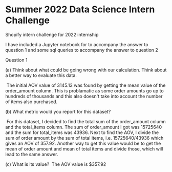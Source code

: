 # Summer 2022 Data Science Intern Challenge

Shopify intern challenge for 2022 internship

I have included a Jupyter notebook for to accompany the answer to question 1 and some sql queries to accompany the answer to question 2

Question 1

(a) Think about what could be going wrong with our calculation. Think about a better way to evaluate this data. 

&nbsp;The initial AOV value of 3145.13 was found by getting the mean value of the order_amount column. This is problamatic as some order amounts go up to hundreds of thousands and this also doesn't take into account the number of items also purchased.

(b) What metric would you report for this dataset?

&nbsp;For this dataset, I decided to find the total sum of the order_amount column and the total_items column. The sum of order_amount I got was 15725640 and the sum for total_items was 43936. Next to find the AOV, I divide the sum of order amount by the sum of total items, i.e. 15725640/43936 which gives an AOV of 357.92. Another way to get this value would be to get the mean of order amount and mean of total items and divide those, which will lead to the same answer.

(c) What is its value?
&nbsp;The AOV value is $357.92

